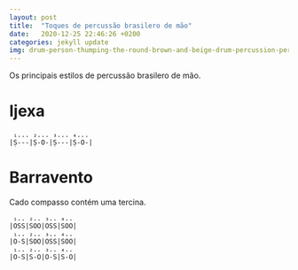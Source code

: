 ```yaml
---
layout: post
title:  "Toques de percussão brasilero de mão"
date:   2020-12-25 22:46:26 +0200
categories: jekyll update
img: drum-person-thumping-the-round-brown-and-beige-drum-percussion-percussion-image.jpg
---
```

Os principais estilos de percussão brasilero de mão.

# Ijexa

```
 ₁... ₂... ₃... ₄...
|Ṣ---|Ṣ-O-|Ṣ---|Ṣ-O-|

```


# Barravento

Cado compasso contém uma tercina.
```
 ₁.. ₂.. ₃.. ₄..
|OSS|SOO|OSS|SOO|
 ₁.. ₂.. ₃.. ₄..
|O-S|SOO|OSS|SOO|
 ₁.. ₂.. ₃.. ₄..
|O-S|S-O|O-S|S-O|
```

